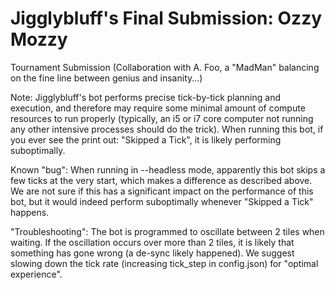 # Jigglybluff's Final Submission: Ozzy Mozzy
Tournament Submission 
(Collaboration with A. Foo, a "MadMan" balancing on the fine line between genius and insanity...)

Note: Jigglybluff's bot performs precise tick-by-tick planning and execution, and therefore may require some minimal amount of compute resources to run properly (typically, an i5 or i7 core computer not running any other intensive processes should do the trick).
When running this bot, if you ever see the print out: "Skipped a Tick", it is likely performing suboptimally.

Known "bug": When running in --headless mode, apparently this bot skips a few ticks at the very start, which makes a difference as described above. We are not sure if this has a significant impact on the performance of this bot, but it would indeed perform suboptimally whenever "Skipped a Tick" happens.

"Troubleshooting": The bot is programmed to oscillate between 2 tiles when waiting. If the oscillation occurs over more than 2 tiles, it is likely that something has gone wrong (a de-sync likely happened). We suggest slowing down the tick rate (increasing tick_step in config.json) for "optimal experience".
